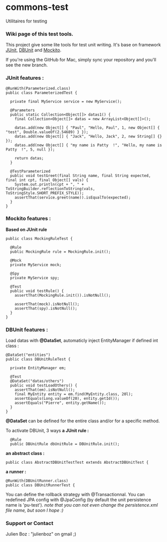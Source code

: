   commons-test
============

Utilitaires for testing

### Wiki page of this test tools.
This project give some lite tools for test unit writing.
It's base on framework [JUnit](http://www.junit.org/), [DBUnit](http://www.dbunit.org/) and [Mockito](http://code.google.com/p/mockito/).


If you're using the GitHub for Mac, simply sync your repository and you'll see the new branch.


### JUnit features :
```
@RunWith(Parameterized.class)
public class ParameterizedTest {

  private final MyService service = new MyService();

  @Parameters
  public static Collection<Object[]> datas1() {
    final Collection<Object[]> datas = new ArrayList<Object[]>();

    datas.add(new Object[] { "Paul", "Hello, Paul", 1, new Object[] { "test", Double.valueOf(2.54689) } });
    datas.add(new Object[] { "Jack", "Hello, Jack", 2, new String[] {} });
    datas.add(new Object[] { "my name is Patty  !", "Hello, my name is Patty  !", 5, null });

    return datas;
  }

  @TestParameterized
  public void testGreet(final String name, final String expected, final int cpt, final Object[] vals) {
    System.out.println(cpt + ", " + ToStringBuilder.reflectionToString(vals, ToStringStyle.SHORT_PREFIX_STYLE));
    assertThat(service.greet(name)).isEqualTo(expected);
  }
}
```


### Mockito features :
**Based on JUnit rule**
```
public class MockingRuleTest {

  @Rule
  public MockingRule rule = MockingRule.init();

  @Mock
  private MyService mock;

  @Spy
  private MyService spy;

  @Test
  public void testRule() {
    assertThat(MockingRule.init()).isNotNull();

    assertThat(mock).isNotNull();
    assertThat(spy).isNotNull();
  }
}
```


### DBUnit features :
Load datas with **@DataSet**, automaticly inject EntityManager if defined int class :
```
@DataSet("entities")
public class DBUnitRuleTest {

  private EntityManager em;

  @Test
  @DataSet("datas/others")
  public void testLoadOthers() {
    assertThat(em).isNotNull();
    final MyEntity entity = em.find(MyEntity.class, 20l);
    assertEquals(Long.valueOf(20), entity.getId());
    assertEquals("Pierre", entity.getName());
  }
}
```

**@DataSet** can be defined for the entire class and/or for a specific method.

To activate DBUnit, 3 ways
**a JUnit rule :**
```
  @Rule
  public DBUnitRule dbUnitRule = DBUnitRule.init();
```

**an abstract class :**
```
public class AbstractDBUnitTestTest extends AbstractDBUnitTest {
```

**a runner :**
```
@RunWith(DBUnitRunner.class)
public class DBUnitRunnerTest {
```

You can define the rollback strategy with @Transactionnal.
You can redefined JPA config with @JpaConfig (by default the unit persistence name is 'pu-test').
_note that you can not even change the persistence.xml file name, but soon I hope :)_

### Support or Contact
Julien Boz : "julienboz" on gmail ;)
